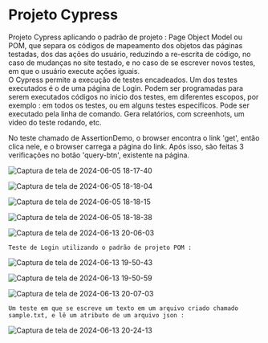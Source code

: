 # Projeto Cypress 
Projeto Cypress  aplicando o padrão de projeto : Page Object Model ou POM, que separa os códigos de mapeamento dos objetos das páginas testadas, dos das ações do usuário, reduzindo a re-escrita de código, no caso de mudanças no site testado, e no caso de  se escrever novos testes, em que o usuário execute ações iguais.    
O Cypress permite a execução de testes encadeados.
Um dos testes executados é o de uma página de Login.
Podem ser programadas para serem executados códigos no inicio dos testes, em diferentes escopos, por exemplo : em todos os testes, ou em alguns testes especificos.
Pode ser executado pela linha de comando. Gera relatórios, com screenhots, um video do teste rodando, etc.    
    
No teste chamado de AssertionDemo, o browser encontra o link 'get', então clica nele, e o browser carrega a página do link. Após isso, são feitas 3 verificações no botão 'query-btn', existente na página.    
    
![Captura de tela de 2024-06-05 18-17-40](https://github.com/klausmerini/ProjectCypress/assets/109608171/d9515c21-a74e-4dfe-a573-bdc1b9254fac)   

![Captura de tela de 2024-06-05 18-18-04](https://github.com/klausmerini/ProjectCypress/assets/109608171/a282b93d-a913-4a09-964d-06724e502a46)    

![Captura de tela de 2024-06-05 18-18-15](https://github.com/klausmerini/ProjectCypress/assets/109608171/36f62cd6-5a4e-4c40-a215-cd083efe1a31)    

![Captura de tela de 2024-06-05 18-18-38](https://github.com/klausmerini/ProjectCypress/assets/109608171/aac4025b-728c-4f6b-b938-61236af5cf30)  

![Captura de tela de 2024-06-13 20-06-03](https://github.com/klausmerini/ProjectCypress/assets/109608171/ea7a70f2-71ae-4ec5-b2b6-c0fa0cbb6ddb)

    Teste de Login utilizando o padrão de projeto POM :    


![Captura de tela de 2024-06-13 19-50-43](https://github.com/klausmerini/ProjectCypress/assets/109608171/a3d01c21-81d0-4c57-a5fa-cda524747b94)    

![Captura de tela de 2024-06-13 19-50-59](https://github.com/klausmerini/ProjectCypress/assets/109608171/021e1d6c-6e9b-436a-a934-01bc88f149d7)

![Captura de tela de 2024-06-13 20-07-03](https://github.com/klausmerini/ProjectCypress/assets/109608171/6ca038dd-e0a9-4701-9f05-002b45cdfa81)    

    Um teste em que se escreve um texto em um arquivo criado chamado sample.txt, e lê um atributo de um arquivo json :    


![Captura de tela de 2024-06-13 20-24-13](https://github.com/klausmerini/ProjectCypress/assets/109608171/4f54caf7-c538-4da8-b74e-4e044bccf462)
